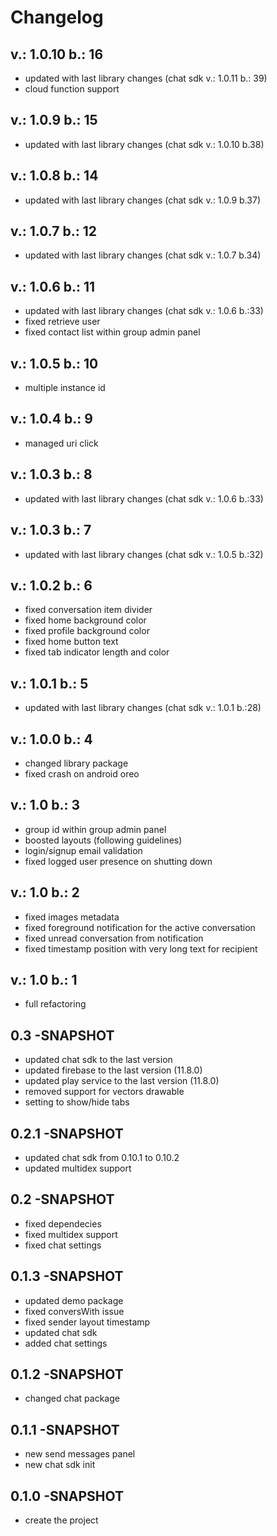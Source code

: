 # Changelog

## v.: 1.0.10 b.: 16
- updated with last library changes (chat sdk v.: 1.0.11 b.: 39)
- cloud function support

## v.: 1.0.9 b.: 15
- updated with last library changes (chat sdk v.: 1.0.10 b.38)

## v.: 1.0.8 b.: 14
- updated with last library changes (chat sdk v.: 1.0.9 b.37)

## v.: 1.0.7 b.: 12
- updated with last library changes (chat sdk v.: 1.0.7 b.34)

## v.: 1.0.6 b.: 11
- updated with last library changes (chat sdk v.: 1.0.6 b.:33)
- fixed retrieve user
- fixed contact list within group admin panel

## v.: 1.0.5 b.: 10
- multiple instance id

## v.: 1.0.4 b.: 9
- managed uri click

## v.: 1.0.3 b.: 8
- updated with last library changes (chat sdk v.: 1.0.6 b.:33)

## v.: 1.0.3 b.: 7
- updated with last library changes (chat sdk v.: 1.0.5 b.:32)

## v.: 1.0.2 b.: 6
- fixed conversation item divider
- fixed home background color
- fixed profile background color
- fixed home button text
- fixed tab indicator length and color

## v.: 1.0.1 b.: 5
- updated with last library changes (chat sdk v.: 1.0.1 b.:28)

## v.: 1.0.0 b.: 4
- changed library package
- fixed crash on android oreo

## v.: 1.0 b.: 3
- group id within group admin panel
- boosted layouts (following guidelines)
- login/signup email validation
- fixed logged user presence on shutting down

## v.: 1.0 b.: 2
- fixed images metadata
- fixed foreground notification for the active conversation
- fixed unread conversation from notification
- fixed timestamp position with very long text for recipient

## v.: 1.0 b.: 1
- full refactoring

## 0.3 -SNAPSHOT
- updated chat sdk to the last version
- updated firebase to the last version (11.8.0)
- updated play service to the last version (11.8.0)
- removed support for vectors drawable
- setting to show/hide tabs

## 0.2.1 -SNAPSHOT
- updated chat sdk from 0.10.1 to 0.10.2
- updated multidex support

## 0.2 -SNAPSHOT
- fixed dependecies
- fixed multidex support
- fixed chat settings

## 0.1.3 -SNAPSHOT
- updated demo package
- fixed conversWith issue
- fixed sender layout timestamp
- updated chat sdk
- added chat settings

## 0.1.2 -SNAPSHOT
- changed chat package

## 0.1.1 -SNAPSHOT
- new send messages panel
- new chat sdk init

## 0.1.0 -SNAPSHOT
- create the project